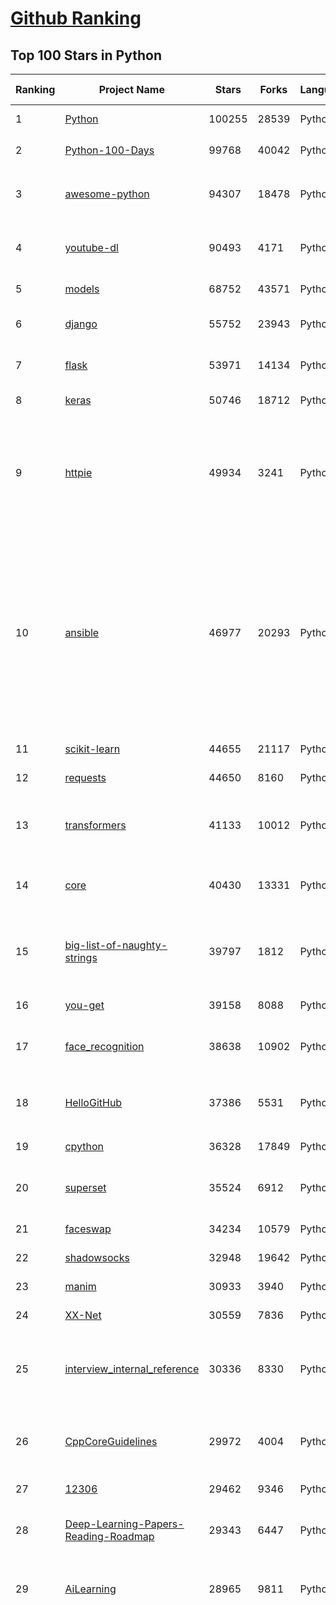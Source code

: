 [Github Ranking](../README.md)
==========

## Top 100 Stars in Python

| Ranking | Project Name | Stars | Forks | Language | Open Issues | Description | Last Commit |
| ------- | ------------ | ----- | ----- | -------- | ----------- | ----------- | ----------- |
| 1 | [Python](https://github.com/TheAlgorithms/Python) | 100255 | 28539 | Python | 46 | All Algorithms implemented in Python | 2021-02-22T17:27:14Z |
| 2 | [Python-100-Days](https://github.com/jackfrued/Python-100-Days) | 99768 | 40042 | Python | 538 | Python - 100天从新手到大师 | 2021-02-15T04:29:29Z |
| 3 | [awesome-python](https://github.com/vinta/awesome-python) | 94307 | 18478 | Python | 132 | A curated list of awesome Python frameworks, libraries, software and resources | 2021-02-13T16:36:09Z |
| 4 | [youtube-dl](https://github.com/ytdl-org/youtube-dl) | 90493 | 4171 | Python | 3946 | Command-line program to download videos from YouTube.com and other video sites | 2021-02-23T02:35:51Z |
| 5 | [models](https://github.com/tensorflow/models) | 68752 | 43571 | Python | 1098 | Models and examples built with TensorFlow | 2021-02-23T01:55:04Z |
| 6 | [django](https://github.com/django/django) | 55752 | 23943 | Python | 167 | The Web framework for perfectionists with deadlines. | 2021-02-22T22:46:55Z |
| 7 | [flask](https://github.com/pallets/flask) | 53971 | 14134 | Python | 26 | The Python micro framework for building web applications. | 2021-02-22T21:52:38Z |
| 8 | [keras](https://github.com/keras-team/keras) | 50746 | 18712 | Python | 3211 | Deep Learning for humans | 2021-02-23T01:46:07Z |
| 9 | [httpie](https://github.com/httpie/httpie) | 49934 | 3241 | Python | 142 | As easy as /aitch-tee-tee-pie/ 🥧 Modern, user-friendly command-line HTTP client for the API era. JSON support, colors, sessions, downloads, plugins & more. https://twitter.com/httpie | 2021-02-18T12:48:53Z |
| 10 | [ansible](https://github.com/ansible/ansible) | 46977 | 20293 | Python | 1888 | Ansible is a radically simple IT automation platform that makes your applications and systems easier to deploy and maintain. Automate everything from code deployment to network configuration to cloud management, in a language that approaches plain English, using SSH, with no agents to install on remote systems. https://docs.ansible.com. | 2021-02-23T01:07:25Z |
| 11 | [scikit-learn](https://github.com/scikit-learn/scikit-learn) | 44655 | 21117 | Python | 2333 | scikit-learn: machine learning in Python | 2021-02-22T22:07:17Z |
| 12 | [requests](https://github.com/psf/requests) | 44650 | 8160 | Python | 312 | A simple, yet elegant HTTP library. | 2021-02-20T11:03:52Z |
| 13 | [transformers](https://github.com/huggingface/transformers) | 41133 | 10012 | Python | 664 | 🤗Transformers: State-of-the-art Natural Language Processing for Pytorch and TensorFlow 2.0. | 2021-02-23T02:27:27Z |
| 14 | [core](https://github.com/home-assistant/core) | 40430 | 13331 | Python | 1581 | :house_with_garden: Open source home automation that puts local control and privacy first | 2021-02-23T02:37:19Z |
| 15 | [big-list-of-naughty-strings](https://github.com/minimaxir/big-list-of-naughty-strings) | 39797 | 1812 | Python | 74 | The Big List of Naughty Strings is a list of strings which have a high probability of causing issues when used as user-input data. | 2021-02-22T01:19:23Z |
| 16 | [you-get](https://github.com/soimort/you-get) | 39158 | 8088 | Python | 352 | :arrow_double_down: Dumb downloader that scrapes the web | 2021-02-17T13:17:23Z |
| 17 | [face_recognition](https://github.com/ageitgey/face_recognition) | 38638 | 10902 | Python | 587 | The world's simplest facial recognition api for Python and the command line | 2021-02-14T15:50:55Z |
| 18 | [HelloGitHub](https://github.com/521xueweihan/HelloGitHub) | 37386 | 5531 | Python | 7 | :octocat: Find pearls on open-source seashore 分享 GitHub 上有趣、入门级的开源项目 | 2021-02-04T10:50:14Z |
| 19 | [cpython](https://github.com/python/cpython) | 36328 | 17849 | Python | 1442 | The Python programming language | 2021-02-23T02:54:06Z |
| 20 | [superset](https://github.com/apache/superset) | 35524 | 6912 | Python | 720 | Apache Superset is a Data Visualization and Data Exploration Platform | 2021-02-23T02:41:36Z |
| 21 | [faceswap](https://github.com/deepfakes/faceswap) | 34234 | 10579 | Python | 8 | Deepfakes Software For All | 2021-02-22T13:55:49Z |
| 22 | [shadowsocks](https://github.com/shadowsocks/shadowsocks) | 32948 | 19642 | Python | 447 | None | 2019-11-06T02:01:03Z |
| 23 | [manim](https://github.com/3b1b/manim) | 30933 | 3940 | Python | 300 | Animation engine for explanatory math videos | 2021-02-20T17:48:49Z |
| 24 | [XX-Net](https://github.com/XX-net/XX-Net) | 30559 | 7836 | Python | 7690 | A proxy tool to bypass GFW. | 2021-01-20T11:06:31Z |
| 25 | [interview_internal_reference](https://github.com/0voice/interview_internal_reference) | 30336 | 8330 | Python | 23 | 2020年最新总结，阿里，腾讯，百度，美团，头条等技术面试题目，以及答案，专家出题人分析汇总。 | 2020-10-17T02:49:24Z |
| 26 | [CppCoreGuidelines](https://github.com/isocpp/CppCoreGuidelines) | 29972 | 4004 | Python | 174 | The C++ Core Guidelines are a set of tried-and-true guidelines, rules, and best practices about coding in C++ | 2021-02-18T19:34:29Z |
| 27 | [12306](https://github.com/testerSunshine/12306) | 29462 | 9346 | Python | 256 | 12306智能刷票，订票 | 2021-01-11T03:52:27Z |
| 28 | [Deep-Learning-Papers-Reading-Roadmap](https://github.com/floodsung/Deep-Learning-Papers-Reading-Roadmap) | 29343 | 6447 | Python | 83 | Deep Learning papers reading roadmap for anyone who are eager to learn this amazing tech! | 2021-02-01T15:08:16Z |
| 29 | [AiLearning](https://github.com/apachecn/AiLearning) | 28965 | 9811 | Python | 33 | AiLearning: 机器学习 - MachineLearning - ML、深度学习 - DeepLearning - DL、自然语言处理 NLP | 2021-01-20T16:02:37Z |
| 30 | [funNLP](https://github.com/fighting41love/funNLP) | 28785 | 8538 | Python | 13 | 中英文敏感词、语言检测、中外手机/电话归属地/运营商查询、名字推断性别、手机号抽取、身份证抽取、邮箱抽取、中日文人名库、中文缩写库、拆字词典、词汇情感值、停用词、反动词表、暴恐词表、繁简体转换、英文模拟中文发音、汪峰歌词生成器、职业名称词库、同义词库、反义词库、否定词库、汽车品牌词库、汽车零件词库、连续英文切割、各种中文词向量、公司名字大全、古诗词库、IT词库、财经词库、成语词库、地名词库、历史名人词库、诗词词库、医学词库、饮食词库、法律词库、汽车词库、动物词库、中文聊天语料、中文谣言数据、百度中文问答数据集、句子相似度匹配算法集合、bert资源、文本生成&摘要相关工具、cocoNLP信息抽取工具、国内电话号码正则匹配、清华大学XLORE:中英文跨语言百科知识图谱、清华大学人工智能技术系列报告、自然语言生成、NLU太难了系列、自动对联数据及机器人、用户名黑名单列表、罪名法务名词及分类模型、微信公众号语料、cs224n深度学习自然语言处理课程、中文手写汉字识别、中文自然语言处理 语料/数据集、变量命名神器、分词语料库+代码、任务型对话英文数据集、ASR 语音数据集 + 基于深度学习的中文语音识别系统、笑声检测器、Microsoft多语言数字/单位/如日期时间识别包、中华新华字典数据库及api(包括常用歇后语、成语、词语和汉字)、文档图谱自动生成、SpaCy 中文模型、Common Voice语音识别数据集新版、神经网络关系抽取、基于bert的命名实体识别、关键词(Keyphrase)抽取包pke、基于医疗领域知识图谱的问答系统、基于依存句法与语义角色标注的事件三元组抽取、依存句法分析4万句高质量标注数据、cnocr：用来做中文OCR的Python3包、中文人物关系知识图谱项目、中文nlp竞赛项目及代码汇总、中文字符数据、speech-aligner: 从“人声语音”及其“语言文本”产生音素级别时间对齐标注的工具、AmpliGraph: 知识图谱表示学习(Python)库：知识图谱概念链接预测、Scattertext 文本可视化(python)、语言/知识表示工具：BERT & ERNIE、中文对比英文自然语言处理NLP的区别综述、Synonyms中文近义词工具包、HarvestText领域自适应文本挖掘工具（新词发现-情感分析-实体链接等）、word2word：(Python)方便易用的多语言词-词对集：62种语言/3,564个多语言对、语音识别语料生成工具：从具有音频/字幕的在线视频创建自动语音识别(ASR)语料库、构建医疗实体识别的模型（包含词典和语料标注）、单文档非监督的关键词抽取、Kashgari中使用gpt-2语言模型、开源的金融投资数据提取工具、文本自动摘要库TextTeaser: 仅支持英文、人民日报语料处理工具集、一些关于自然语言的基本模型、基于14W歌曲知识库的问答尝试--功能包括歌词接龙and已知歌词找歌曲以及歌曲歌手歌词三角关系的问答、基于Siamese bilstm模型的相似句子判定模型并提供训练数据集和测试数据集、用Transformer编解码模型实现的根据Hacker News文章标题自动生成评论、用BERT进行序列标记和文本分类的模板代码、LitBank：NLP数据集——支持自然语言处理和计算人文学科任务的100部带标记英文小说语料、百度开源的基准信息抽取系统、虚假新闻数据集、Facebook: LAMA语言模型分析，提供Transformer-XL/BERT/ELMo/GPT预训练语言模型的统一访问接口、CommonsenseQA：面向常识的英文QA挑战、中文知识图谱资料、数据及工具、各大公司内部里大牛分享的技术文档 PDF 或者 PPT、自然语言生成SQL语句（英文）、中文NLP数据增强（EDA）工具、英文NLP数据增强工具 、基于医药知识图谱的智能问答系统、京东商品知识图谱、基于mongodb存储的军事领域知识图谱问答项目、基于远监督的中文关系抽取、语音情感分析、中文ULMFiT-情感分析-文本分类-语料及模型、一个拍照做题程序、世界各国大规模人名库、一个利用有趣中文语料库 qingyun 训练出来的中文聊天机器人、中文聊天机器人seqGAN、省市区镇行政区划数据带拼音标注、教育行业新闻语料库包含自动文摘功能、开放了对话机器人-知识图谱-语义理解-自然语言处理工具及数据、中文知识图谱：基于百度百科中文页面-抽取三元组信息-构建中文知识图谱、masr: 中文语音识别-提供预训练模型-高识别率、Python音频数据增广库、中文全词覆盖BERT及两份阅读理解数据、ConvLab：开源多域端到端对话系统平台、中文自然语言处理数据集、基于最新版本rasa搭建的对话系统、基于TensorFlow和BERT的管道式实体及关系抽取、一个小型的证券知识图谱/知识库、复盘所有NLP比赛的TOP方案、OpenCLaP：多领域开源中文预训练语言模型仓库、UER：基于不同语料+编码器+目标任务的中文预训练模型仓库、中文自然语言处理向量合集、基于金融-司法领域(兼有闲聊性质)的聊天机器人、g2pC：基于上下文的汉语读音自动标记模块、Zincbase 知识图谱构建工具包、诗歌质量评价/细粒度情感诗歌语料库、快速转化「中文数字」和「阿拉伯数字」、百度知道问答语料库、基于知识图谱的问答系统、jieba_fast 加速版的jieba、正则表达式教程、中文阅读理解数据集、基于BERT等最新语言模型的抽取式摘要提取、Python利用深度学习进行文本摘要的综合指南、知识图谱深度学习相关资料整理、维基大规模平行文本语料、StanfordNLP 0.2.0：纯Python版自然语言处理包、NeuralNLP-NeuralClassifier：腾讯开源深度学习文本分类工具、端到端的封闭域对话系统、中文命名实体识别：NeuroNER vs. BertNER、新闻事件线索抽取、2019年百度的三元组抽取比赛：“科学空间队”源码、基于依存句法的开放域文本知识三元组抽取和知识库构建、中文的GPT2训练代码、ML-NLP - 机器学习(Machine Learning)NLP面试中常考到的知识点和代码实现、nlp4han:中文自然语言处理工具集(断句/分词/词性标注/组块/句法分析/语义分析/NER/N元语法/HMM/代词消解/情感分析/拼写检查、XLM：Facebook的跨语言预训练语言模型、用基于BERT的微调和特征提取方法来进行知识图谱百度百科人物词条属性抽取、中文自然语言处理相关的开放任务-数据集-当前最佳结果、CoupletAI - 基于CNN+Bi-LSTM+Attention 的自动对对联系统、抽象知识图谱、MiningZhiDaoQACorpus - 580万百度知道问答数据挖掘项目、brat rapid annotation tool: 序列标注工具、大规模中文知识图谱数据：1.4亿实体、数据增强在机器翻译及其他nlp任务中的应用及效果、allennlp阅读理解:支持多种数据和模型、PDF表格数据提取工具 、 Graphbrain：AI开源软件库和科研工具，目的是促进自动意义提取和文本理解以及知识的探索和推断、简历自动筛选系统、基于命名实体识别的简历自动摘要、中文语言理解测评基准，包括代表性的数据集&基准模型&语料库&排行榜、树洞 OCR 文字识别 、从包含表格的扫描图片中识别表格和文字、语声迁移、Python口语自然语言处理工具集(英文)、 similarity：相似度计算工具包，java编写、海量中文预训练ALBERT模型 、Transformers 2.0 、基于大规模音频数据集Audioset的音频增强 、Poplar：网页版自然语言标注工具、图片文字去除，可用于漫画翻译 、186种语言的数字叫法库、Amazon发布基于知识的人-人开放领域对话数据集 、中文文本纠错模块代码、繁简体转换 、 Python实现的多种文本可读性评价指标、类似于人名/地名/组织机构名的命名体识别数据集 、东南大学《知识图谱》研究生课程(资料)、. 英文拼写检查库 、 wwsearch是企业微信后台自研的全文检索引擎、CHAMELEON：深度学习新闻推荐系统元架构 、 8篇论文梳理BERT相关模型进展与反思、DocSearch：免费文档搜索引擎、 LIDA：轻量交互式对话标注工具 、aili - the fastest in-memory index in the East 东半球最快并发索引 、知识图谱车音工作项目、自然语言生成资源大全 、中日韩分词库mecab的Python接口库、中文文本摘要/关键词提取、汉字字符特征提取器 (featurizer)，提取汉字的特征（发音特征、字形特征）用做深度学习的特征、中文生成任务基准测评 、中文缩写数据集、中文任务基准测评 - 代表性的数据集-基准(预训练)模型-语料库-baseline-工具包-排行榜、PySS3：面向可解释AI的SS3文本分类器机器可视化工具 、中文NLP数据集列表、COPE - 格律诗编辑程序、doccano：基于网页的开源协同多语言文本标注工具 、PreNLP：自然语言预处理库、简单的简历解析器，用来从简历中提取关键信息、用于中文闲聊的GPT2模型：GPT2-chitchat、基于检索聊天机器人多轮响应选择相关资源列表(Leaderboards、Datasets、Papers)、(Colab)抽象文本摘要实现集锦(教程 、词语拼音数据、高效模糊搜索工具、NLP数据增广资源集、微软对话机器人框架 、 GitHub Typo Corpus：大规模GitHub多语言拼写错误/语法错误数据集、TextCluster：短文本聚类预处理模块 Short text cluster、面向语音识别的中文文本规范化、BLINK：最先进的实体链接库、BertPunc：基于BERT的最先进标点修复模型、Tokenizer：快速、可定制的文本词条化库、中文语言理解测评基准，包括代表性的数据集、基准(预训练)模型、语料库、排行榜、spaCy 医学文本挖掘与信息提取 、 NLP任务示例项目代码集、 python拼写检查库、chatbot-list - 行业内关于智能客服、聊天机器人的应用和架构、算法分享和介绍、语音质量评价指标(MOSNet, BSSEval, STOI, PESQ, SRMR)、 用138GB语料训练的法文RoBERTa预训练语言模型 、BERT-NER-Pytorch：三种不同模式的BERT中文NER实验、无道词典 - 有道词典的命令行版本，支持英汉互查和在线查询、2019年NLP亮点回顾、 Chinese medical dialogue data 中文医疗对话数据集 、最好的汉字数字(中文数字)-阿拉伯数字转换工具、 基于百科知识库的中文词语多词义/义项获取与特定句子词语语义消歧、awesome-nlp-sentiment-analysis - 情感分析、情绪原因识别、评价对象和评价词抽取、LineFlow：面向所有深度学习框架的NLP数据高效加载器、中文医学NLP公开资源整理 、MedQuAD：(英文)医学问答数据集、将自然语言数字串解析转换为整数和浮点数、Transfer Learning in Natural Language Processing (NLP) 、面向语音识别的中文/英文发音辞典、Tokenizers：注重性能与多功能性的最先进分词器、CLUENER 细粒度命名实体识别 Fine Grained Named Entity Recognition、 基于BERT的中文命名实体识别、中文谣言数据库、NLP数据集/基准任务大列表、nlp相关的一些论文及代码, 包括主题模型、词向量(Word Embedding)、命名实体识别(NER)、文本分类(Text Classificatin)、文本生成(Text Generation)、文本相似性(Text Similarity)计算等，涉及到各种与nlp相关的算法，基于keras和tensorflow 、Python文本挖掘/NLP实战示例、 Blackstone：面向非结构化法律文本的spaCy pipeline和NLP模型通过同义词替换实现文本“变脸” 、中文 预训练 ELECTREA 模型: 基于对抗学习 pretrain Chinese Model 、albert-chinese-ner - 用预训练语言模型ALBERT做中文NER 、基于GPT2的特定主题文本生成/文本增广、开源预训练语言模型合集、多语言句向量包、编码、标记和实现：一种可控高效的文本生成方法、 英文脏话大列表 、attnvis：GPT2、BERT等transformer语言模型注意力交互可视化、CoVoST：Facebook发布的多语种语音-文本翻译语料库，包括11种语言(法语、德语、荷兰语、俄语、西班牙语、意大利语、土耳其语、波斯语、瑞典语、蒙古语和中文)的语音、文字转录及英文译文、Jiagu自然语言处理工具 - 以BiLSTM等模型为基础，提供知识图谱关系抽取 中文分词 词性标注 命名实体识别 情感分析 新词发现 关键词 文本摘要 文本聚类等功能、用unet实现对文档表格的自动检测，表格重建、NLP事件提取文献资源列表 、 金融领域自然语言处理研究资源大列表、CLUEDatasetSearch - 中英文NLP数据集：搜索所有中文NLP数据集，附常用英文NLP数据集 、medical_NER - 中文医学知识图谱命名实体识别 、(哈佛)讲因果推理的免费书、知识图谱相关学习资料/数据集/工具资源大列表、Forte：灵活强大的自然语言处理pipeline工具集 、Python字符串相似性算法库、PyLaia：面向手写文档分析的深度学习工具包、TextFooler：针对文本分类/推理的对抗文本生成模块、Haystack：灵活、强大的可扩展问答(QA)框架、中文关键短语抽取工具 | 2020-12-22T20:11:33Z |
| 31 | [localstack](https://github.com/localstack/localstack) | 28732 | 2262 | Python | 253 | 💻  A fully functional local AWS cloud stack. Develop and test your cloud & Serverless apps offline! | 2021-02-22T19:36:08Z |
| 32 | [pandas](https://github.com/pandas-dev/pandas) | 28597 | 11900 | Python | 3644 | Flexible and powerful data analysis / manipulation library for Python, providing labeled data structures similar to R data.frame objects, statistical functions, and much more | 2021-02-23T02:27:48Z |
| 33 | [certbot](https://github.com/certbot/certbot) | 27711 | 3052 | Python | 589 | Certbot is EFF's tool to obtain certs from Let's Encrypt and (optionally) auto-enable HTTPS on your server.  It can also act as a client for any other CA that uses the ACME protocol. | 2021-02-23T00:46:19Z |
| 34 | [python-patterns](https://github.com/faif/python-patterns) | 27517 | 5712 | Python | 10 | A collection of design patterns/idioms in Python | 2021-01-25T22:10:37Z |
| 35 | [sentry](https://github.com/getsentry/sentry) | 27363 | 3075 | Python | 292 | Sentry is cross-platform application monitoring, with a focus on error reporting. | 2021-02-23T02:59:53Z |
| 36 | [bert](https://github.com/google-research/bert) | 27041 | 7647 | Python | 774 | TensorFlow code and pre-trained models for BERT | 2021-01-19T15:38:26Z |
| 37 | [wtfpython](https://github.com/satwikkansal/wtfpython) | 25930 | 2181 | Python | 49 | What the f*ck Python? 😱 | 2021-02-18T12:53:58Z |
| 38 | [jieba](https://github.com/fxsjy/jieba) | 25548 | 6114 | Python | 599 | 结巴中文分词 | 2020-12-05T18:32:32Z |
| 39 | [cheat.sh](https://github.com/chubin/cheat.sh) | 23519 | 1189 | Python | 85 | the only cheat sheet you need | 2021-02-16T20:35:11Z |
| 40 | [gym](https://github.com/openai/gym) | 23495 | 6692 | Python | 256 | A toolkit for developing and comparing reinforcement learning algorithms. | 2021-02-19T04:14:18Z |
| 41 | [rich](https://github.com/willmcgugan/rich) | 23432 | 676 | Python | 9 | Rich is a Python library for rich text and beautiful formatting in the terminal. | 2021-02-22T15:23:53Z |
| 42 | [YouCompleteMe](https://github.com/ycm-core/YouCompleteMe) | 22537 | 2607 | Python | 35 | A code-completion engine for Vim | 2021-02-16T05:12:33Z |
| 43 | [linux-insides](https://github.com/0xAX/linux-insides) | 22378 | 2546 | Python | 43 | A little bit about a linux kernel | 2021-02-15T06:44:17Z |
| 44 | [PayloadsAllTheThings](https://github.com/swisskyrepo/PayloadsAllTheThings) | 22262 | 6505 | Python | 9 | A list of useful payloads and bypass for Web Application Security and Pentest/CTF | 2021-02-21T19:18:28Z |
| 45 | [HanLP](https://github.com/hankcs/HanLP) | 22121 | 5939 | Python | 5 | 中文分词 词性标注 命名实体识别 依存句法分析 语义依存分析 新词发现 关键词短语提取 自动摘要 文本分类聚类 拼音简繁转换 自然语言处理 | 2021-02-22T18:14:56Z |
| 46 | [interactive-coding-challenges](https://github.com/donnemartin/interactive-coding-challenges) | 21925 | 3485 | Python | 58 | 120+ interactive Python coding interview challenges (algorithms and data structures).  Includes Anki flashcards. | 2020-12-11T15:29:16Z |
| 47 | [compose](https://github.com/docker/compose) | 21910 | 3643 | Python | 483 | Define and run multi-container applications with Docker | 2021-02-20T03:37:48Z |
| 48 | [pipenv](https://github.com/pypa/pipenv) | 21572 | 1597 | Python | 499 |  Python Development Workflow for Humans. | 2021-02-18T09:05:53Z |
| 49 | [ItChat](https://github.com/littlecodersh/ItChat) | 21219 | 4976 | Python | 230 | A complete and graceful API for Wechat. 微信个人号接口、微信机器人及命令行微信，三十行即可自定义个人号机器人。 | 2020-11-22T19:12:56Z |
| 50 | [sherlock](https://github.com/sherlock-project/sherlock) | 20720 | 2120 | Python | 82 | 🔎 Hunt down social media accounts by username across social networks | 2021-02-10T03:23:38Z |
| 51 | [airflow](https://github.com/apache/airflow) | 20533 | 8031 | Python | 1022 | Apache Airflow - A platform to programmatically author, schedule, and monitor workflows | 2021-02-23T02:22:04Z |
| 52 | [django-rest-framework](https://github.com/encode/django-rest-framework) | 20312 | 5559 | Python | 365 | Web APIs for Django. 🎸 | 2021-02-22T13:51:47Z |
| 53 | [data-science-ipython-notebooks](https://github.com/donnemartin/data-science-ipython-notebooks) | 20252 | 6438 | Python | 19 | Data science Python notebooks: Deep learning (TensorFlow, Theano, Caffe, Keras), scikit-learn, Kaggle, big data (Spark, Hadoop MapReduce, HDFS), matplotlib, pandas, NumPy, SciPy, Python essentials, AWS, and various command lines. | 2021-02-18T10:51:00Z |
| 54 | [d2l-zh](https://github.com/d2l-ai/d2l-zh) | 20079 | 5152 | Python | 2 | 《动手学深度学习》：面向中文读者、能运行、可讨论。中英文版被全球175所大学采用教学。 | 2021-02-21T05:41:26Z |
| 55 | [tornado](https://github.com/tornadoweb/tornado) | 19802 | 5325 | Python | 219 | Tornado is a Python web framework and asynchronous networking library, originally developed at FriendFeed. | 2021-02-04T02:40:25Z |
| 56 | [pytorch-tutorial](https://github.com/yunjey/pytorch-tutorial) | 19744 | 6254 | Python | 75 | PyTorch Tutorial for Deep Learning Researchers | 2020-12-21T07:28:47Z |
| 57 | [black](https://github.com/psf/black) | 19658 | 1268 | Python | 417 | The uncompromising Python code formatter | 2021-02-22T18:00:40Z |
| 58 | [spaCy](https://github.com/explosion/spaCy) | 19651 | 3313 | Python | 107 | 💫 Industrial-strength Natural Language Processing (NLP) in Python | 2021-02-22T08:01:42Z |
| 59 | [ML-From-Scratch](https://github.com/eriklindernoren/ML-From-Scratch) | 19463 | 3746 | Python | 36 | Machine Learning From Scratch. Bare bones NumPy implementations of machine learning models and algorithms with a focus on accessibility. Aims to cover everything from linear regression to deep learning. | 2020-12-21T21:14:19Z |
| 60 | [Mask_RCNN](https://github.com/matterport/Mask_RCNN) | 19460 | 9318 | Python | 1629 | Mask R-CNN for object detection and instance segmentation on Keras and TensorFlow | 2020-12-18T20:32:59Z |
| 61 | [sqlmap](https://github.com/sqlmapproject/sqlmap) | 19423 | 4191 | Python | 46 | Automatic SQL injection and database takeover tool | 2021-02-22T09:28:58Z |
| 62 | [algorithms](https://github.com/keon/algorithms) | 18769 | 3854 | Python | 149 | Minimal examples of data structures and algorithms in Python | 2021-02-09T04:53:57Z |
| 63 | [python-fire](https://github.com/google/python-fire) | 18685 | 1124 | Python | 93 | Python Fire is a library for automatically generating command line interfaces (CLIs) from absolutely any Python object. | 2021-02-16T14:10:40Z |
| 64 | [python-cheatsheet](https://github.com/gto76/python-cheatsheet) | 18601 | 3678 | Python | 23 | Comprehensive Python Cheatsheet | 2021-02-19T20:11:03Z |
| 65 | [redash](https://github.com/getredash/redash) | 18245 | 3135 | Python | 592 | Make Your Company Data Driven. Connect to any data source, easily visualize, dashboard and share your data. | 2021-02-22T21:33:49Z |
| 66 | [algo](https://github.com/wangzheng0822/algo) | 17937 | 5809 | Python | 131 | 数据结构和算法必知必会的50个代码实现 | 2021-02-12T18:32:58Z |
| 67 | [glances](https://github.com/nicolargo/glances) | 17886 | 1172 | Python | 194 | Glances an Eye on your system. A top/htop alternative for GNU/Linux, BSD, Mac OS and Windows operating systems. | 2021-02-17T14:13:10Z |
| 68 | [NLP-progress](https://github.com/sebastianruder/NLP-progress) | 17834 | 3059 | Python | 27 | Repository to track the progress in Natural Language Processing (NLP), including the datasets and the current state-of-the-art for the most common NLP tasks. | 2021-02-20T12:45:04Z |
| 69 | [macOS-Security-and-Privacy-Guide](https://github.com/drduh/macOS-Security-and-Privacy-Guide) | 17750 | 1247 | Python | 7 | Guide to securing and improving privacy on macOS | 2020-11-11T19:58:48Z |
| 70 | [hosts](https://github.com/StevenBlack/hosts) | 17276 | 1544 | Python | 31 | Consolidating and extending hosts files from several well-curated sources. You can optionally pick extensions to block pornography, social media, and other categories. | 2021-02-22T14:15:41Z |
| 71 | [celery](https://github.com/celery/celery) | 16754 | 3953 | Python | 495 | Distributed Task Queue (development branch) | 2021-02-22T18:28:57Z |
| 72 | [numpy](https://github.com/numpy/numpy) | 16335 | 5281 | Python | 2266 | The fundamental package for scientific computing with Python. | 2021-02-23T00:28:20Z |
| 73 | [magenta](https://github.com/magenta/magenta) | 16312 | 3347 | Python | 298 | Magenta: Music and Art Generation with Machine Intelligence | 2021-02-18T16:24:31Z |
| 74 | [spleeter](https://github.com/deezer/spleeter) | 15632 | 1608 | Python | 81 | Deezer source separation library including pretrained models. | 2021-02-17T00:41:46Z |
| 75 | [TensorFlow-Course](https://github.com/instillai/TensorFlow-Course) | 15466 | 3131 | Python | 2 | :satellite: Simple and ready-to-use tutorials for TensorFlow  | 2020-12-21T21:15:27Z |
| 76 | [locust](https://github.com/locustio/locust) | 15402 | 2049 | Python | 51 | Scalable user load testing tool written in Python | 2021-02-22T18:37:42Z |
| 77 | [CheatSheetSeries](https://github.com/OWASP/CheatSheetSeries) | 15375 | 2229 | Python | 38 | The OWASP Cheat Sheet Series was created to provide a concise collection of high value information on specific application security topics. | 2021-02-22T14:44:25Z |
| 78 | [jumpserver](https://github.com/jumpserver/jumpserver) | 15261 | 4097 | Python | 180 | JumpServer 是全球首款开源的堡垒机，是符合 4A 的专业运维安全审计系统。 | 2021-02-23T01:50:44Z |
| 79 | [detectron2](https://github.com/facebookresearch/detectron2) | 15067 | 3854 | Python | 92 | Detectron2 is FAIR's next-generation platform for object detection and segmentation. | 2021-02-22T22:38:58Z |
| 80 | [bitcoinbook](https://github.com/bitcoinbook/bitcoinbook) | 14942 | 4236 | Python | 61 | Mastering Bitcoin 2nd Edition - Programming the Open Blockchain | 2021-02-22T19:42:46Z |
| 81 | [ray](https://github.com/ray-project/ray) | 14926 | 2408 | Python | 1316 | An open source framework that provides a simple, universal API for building distributed applications. Ray is packaged with RLlib, a scalable reinforcement learning library, and Tune, a scalable hyperparameter tuning library. | 2021-02-23T02:59:57Z |
| 82 | [professional-programming](https://github.com/charlax/professional-programming) | 14924 | 1332 | Python | 0 | A collection of full-stack resources for programmers. | 2021-02-19T15:58:34Z |
| 83 | [pyspider](https://github.com/binux/pyspider) | 14889 | 3571 | Python | 278 | A Powerful Spider(Web Crawler) System in Python. | 2020-10-22T04:00:13Z |
| 84 | [toml](https://github.com/toml-lang/toml) | 14885 | 730 | Python | 37 | Tom's Obvious, Minimal Language | 2021-01-23T22:58:48Z |
| 85 | [ipython](https://github.com/ipython/ipython) | 14676 | 4137 | Python | 1474 | Official repository for IPython itself. Other repos in the IPython organization contain things like the website, documentation builds, etc. | 2021-02-21T01:46:32Z |
| 86 | [Awesome-Linux-Software](https://github.com/luong-komorebi/Awesome-Linux-Software) | 14648 | 1536 | Python | 24 | A list of awesome applications, software, tools and other materials for Linux distros.  | 2021-02-19T09:54:37Z |
| 87 | [sanic](https://github.com/sanic-org/sanic) | 14599 | 1313 | Python | 48 | Async Python 3.6+ web server/framework \| Build fast. Run fast. | 2021-02-22T21:00:41Z |
| 88 | [Paddle](https://github.com/PaddlePaddle/Paddle) | 14337 | 3566 | Python | 2391 | PArallel Distributed Deep LEarning: Machine Learning Framework from Industrial Practice （『飞桨』核心框架，深度学习&机器学习高性能单机、分布式训练和跨平台部署） | 2021-02-23T02:58:36Z |
| 89 | [pytorch-CycleGAN-and-pix2pix](https://github.com/junyanz/pytorch-CycleGAN-and-pix2pix) | 14324 | 4285 | Python | 326 | Image-to-Image Translation in PyTorch | 2021-02-22T01:55:25Z |
| 90 | [luigi](https://github.com/spotify/luigi) | 14229 | 2226 | Python | 71 | Luigi is a Python module that helps you build complex pipelines of batch jobs. It handles dependency resolution, workflow management, visualization etc. It also comes with Hadoop support built in.  | 2021-02-22T10:53:41Z |
| 91 | [PySnooper](https://github.com/cool-RR/PySnooper) | 14208 | 882 | Python | 17 | Never use print for debugging again | 2020-12-28T18:13:10Z |
| 92 | [gpt-2](https://github.com/openai/gpt-2) | 14164 | 3596 | Python | 124 | Code for the paper "Language Models are Unsupervised Multitask Learners" | 2021-01-24T05:14:38Z |
| 93 | [dash](https://github.com/plotly/dash) | 13980 | 1425 | Python | 412 | Analytical Web Apps for Python, R, Julia, and Jupyter. No JavaScript Required. | 2021-02-22T17:45:01Z |
| 94 | [poetry](https://github.com/python-poetry/poetry) | 13975 | 1107 | Python | 1046 | Python dependency management and packaging made easy. | 2021-02-21T21:21:32Z |
| 95 | [wechat_jump_game](https://github.com/wangshub/wechat_jump_game) | 13901 | 4545 | Python | 33 | 微信《跳一跳》Python 辅助 | 2020-11-13T17:32:05Z |
| 96 | [cookiecutter](https://github.com/cookiecutter/cookiecutter) | 13896 | 1416 | Python | 205 | A command-line utility that creates projects from cookiecutters (project templates), e.g. Python package projects, VueJS projects. | 2021-02-23T00:34:52Z |
| 97 | [wttr.in](https://github.com/chubin/wttr.in) | 13844 | 689 | Python | 149 | :partly_sunny: The right way to check the weather | 2021-02-10T23:22:02Z |
| 98 | [python-telegram-bot](https://github.com/python-telegram-bot/python-telegram-bot) | 13839 | 2903 | Python | 26 | We have made you a wrapper you can't refuse | 2021-02-21T21:29:32Z |
| 99 | [mmdetection](https://github.com/open-mmlab/mmdetection) | 13681 | 4730 | Python | 336 | OpenMMLab Detection Toolbox and Benchmark | 2021-02-22T23:11:20Z |
| 100 | [streamlit](https://github.com/streamlit/streamlit) | 13446 | 1133 | Python | 606 | Streamlit — The fastest way to build data apps in Python | 2021-02-23T02:46:36Z |

